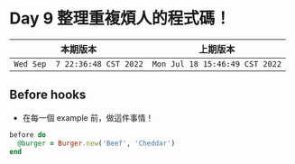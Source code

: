 # Day 9 整理重複煩人的程式碼！

|本期版本|上期版本
|:---:|:---:|
`Wed Sep  7 22:36:48 CST 2022` | `Mon Jul 18 15:46:49 CST 2022`

## Before hooks

* 在每一個 example 前，做這件事情！

```ruby
before do
  @burger = Burger.new('Beef', 'Cheddar')
end
```